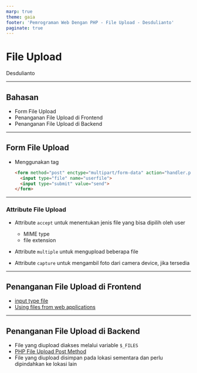 ```yaml
---
marp: true
theme: gaia
footer: 'Pemrograman Web Dengan PHP - File Upload - Desdulianto'
paginate: true
---
```

<!-- _paginate: skip -->
# File Upload

Desdulianto

---

## Bahasan

* Form File Upload
* Penanganan File Upload di Frontend
* Penanganan File Upload di Backend

---

## Form File Upload

* Menggunakan tag

  ```html
  <form method="post" enctype="multipart/form-data" action="handler.php">
    <input type="file" name="userfile">
    <input type="submit" value="send">
  </form>
  ````

---

### Attribute File Upload

* Attribute `accept` untuk menentukan jenis file yang bisa dipilih oleh user
  * MIME type
  * file extension

* Attribute `multiple` untuk mengupload beberapa file
* Attribute `capture` untuk mengambil foto dari camera device, jika tersedia

---

## Penanganan File Upload di Frontend

* [input type file](https://developer.mozilla.org/en-US/docs/Web/HTML/Element/input/file)
* [Using files from web applications](https://developer.mozilla.org/en-US/docs/Web/API/File_API/Using_files_from_web_applications)

---

## Penanganan File Upload di Backend

* File yang diupload diakses melalui variable `$_FILES`
* [PHP File Upload Post Method](https://www.php.net/manual/en/features.file-upload.post-method.php)
* File yang diupload disimpan pada lokasi sementara dan perlu dipindahkan ke lokasi lain
